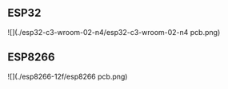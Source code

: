 ## ESP32


![](./esp32-c3-wroom-02-n4/esp32-c3-wroom-02-n4 pcb.png)


## ESP8266


![](./esp8266-12f/esp8266 pcb.png)